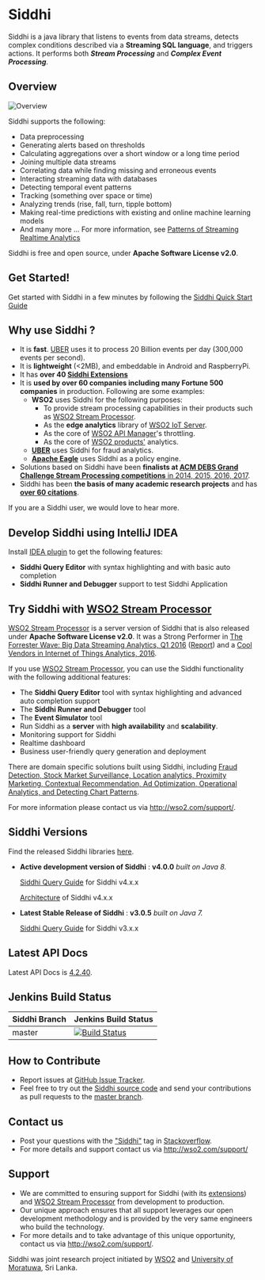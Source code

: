 Siddhi 
======

Siddhi is a java library that listens to events from data streams, detects complex conditions described via a **Streaming
 SQL language**, and triggers actions. It performs both **_Stream Processing_** and **_Complex Event Processing_**.  
 
## Overview 

![](https://raw.githubusercontent.com/wso2/siddhi/master/docs/images/siddhi-overview.png?raw=true "Overview")

Siddhi supports the following:
 
* Data preprocessing
* Generating alerts based on thresholds
* Calculating aggregations over a short window or a long time period
* Joining multiple data streams
* Correlating data while finding missing and erroneous events
* Interacting streaming data with databases
* Detecting temporal event patterns
* Tracking (something over space or time)
* Analyzing trends (rise, fall, turn, tipple bottom)
* Making real-time predictions with existing and online machine learning models
* And many more ...  For more information, see <a target="_blank" href="http://www.kdnuggets.com/2015/08/patterns-streaming-realtime-analytics.html">Patterns of Streaming Realtime Analytics</a>

Siddhi is free and open source, under **Apache Software License v2.0**.

## Get Started!

Get started with Siddhi in a few minutes by following the <a target="_blank" href="https://wso2.github.io/siddhi/documentation/siddhi-quckstart-4.0/">Siddhi Quick Start Guide</a>

## Why use Siddhi ? 

* It is **fast**. <a target="_blank" href="http://wso2.com/library/conference/2017/2/wso2con-usa-2017-scalable-real-time-complex-event-processing-at-uber?utm_source=gitanalytics&utm_campaign=gitanalytics_Jul17">UBER</a> 
uses it to process 20 Billion events per day (300,000 events per second). 
* It is **lightweight** (<2MB),  and embeddable in Android and RaspberryPi.
* It has **over 40 <a target="_blank" href="https://wso2.github.io/siddhi/extensions/">Siddhi Extensions</a>**
* It is **used by over 60 companies including many Fortune 500 companies** in production. Following are some examples:
    * **WSO2** uses Siddhi for the following purposes:
        * To provide stream processing capabilities in their products such as <a target="_blank" href="http://wso2.com/analytics?utm_source=gitanalytics&utm_campaign=gitanalytics_Jul17">WSO2 Stream Processor</a>.
        * As the **edge analytics** library of [WSO2 IoT Server](http://wso2.com/iot?utm_source=gitanalytics&utm_campaign=gitanalytics_Jul17).
        * As the core of <a target="_blank" href="http://wso2.com/api-management?utm_source=gitanalytics&utm_campaign=gitanalytics_Jul17">WSO2 API Manager</a>'s throttling. 
        * As the core of <a target="_blank" href="http://wso2.com/platform?utm_source=gitanalytics&utm_campaign=gitanalytics_Jul17">WSO2 products'</a> analytics.
    * **<a target="_blank" href="http://wso2.com/library/conference/2017/2/wso2con-usa-2017-scalable-real-time-complex-event-processing-at-uber?utm_source=gitanalytics&utm_campaign=gitanalytics_Jul17">UBER</a>** uses Siddhi for fraud analytics.
    * **<a target="_blank" href="http://eagle.apache.org/docs/index.html">Apache Eagle</a>** uses Siddhi as a policy engine.
* Solutions based on Siddhi have been **finalists at <a target="_blank" href="http://dl.acm.org/results.cfm?query=(%252Bgrand%20%252Bchallenge%20%252Bwso2)&within=owners.owner=HOSTED&filtered=&dte=&bfr=">ACM DEBS Grand Challenge Stream Processing competitions** in 2014, 2015, 2016, 2017</a>.
* Siddhi has been **the basis of many academic research projects** and has <a target="_blank" href="https://scholar.google.com/scholar?cites=5113376427716987836&as_sdt=2005&sciodt=0,5&hl=en">**over 60 citations**</a>. 

If you are a Siddhi user, we would love to hear more. 

## Develop Siddhi using IntelliJ IDEA 

Install <a target="_blank" href="https://wso2.github.io/siddhi-plugin-idea/">IDEA plugin</a> to get the following features:

* **Siddhi Query Editor** with syntax highlighting and with basic auto completion
* **Siddhi Runner and Debugger** support to test Siddhi Application

## Try Siddhi with <a target="_blank" href="http://wso2.com/analytics?utm_source=gitanalytics&utm_campaign=gitanalytics_Jul17">WSO2 Stream Processor</a>

<a target="_blank" href="http://wso2.com/analytics?utm_source=gitanalytics&utm_campaign=gitanalytics_Jul17">WSO2 Stream Processor</a> is a server version of Siddhi that is also released under 
 **Apache Software License v2.0**. It was a Strong Performer in <a target="_blank" href="https://go.forrester.com/blogs/16-04-16-15_true_streaming_analytics_platforms_for_real_time_everything/">The Forrester Wave: Big Data Streaming Analytics, Q1 2016</a> 
 (<a target="_blank" href="https://www.forrester.com/report/The+Forrester+Wave+Big+Data+Streaming+Analytics+Q1+2016/-/E-RES129023">Report</a>) 
and a <a target="_blank" href="https://www.gartner.com/doc/3314217/cool-vendors-internet-things-analytics">Cool Vendors in Internet of Things Analytics, 2016</a>. 

If you use <a target="_blank" href="http://wso2.com/analytics?utm_source=gitanalytics&utm_campaign=gitanalytics_Jul17">WSO2 Stream Processor</a>, you can use the Siddhi functionality with the following additional features:  

* The **Siddhi Query Editor** tool with syntax highlighting and advanced auto completion support
* The **Siddhi Runner and Debugger** tool
* The **Event Simulator**  tool
* Run Siddhi as a **server** with **high availability** and **scalability**.
* Monitoring support for Siddhi
* Realtime dashboard 
* Business user-friendly query generation and deployment

There are domain specific solutions built using Siddhi, including <a target="_blank" href="https://wso2.com/analytics/solutions?utm_source=gitanalytics&utm_campaign=gitanalytics_Jul17">Fraud Detection, Stock Market Surveillance, Location analytics, Proximity Marketing, Contextual Recommendation, Ad Optimization, Operational Analytics, and Detecting Chart Patterns</a>. 

For more information please contact us via <a target="_blank" href="http://wso2.com/support?utm_source=gitanalytics&utm_campaign=gitanalytics_Jul17">http://wso2.com/support/</a>.

## Siddhi Versions

Find the released Siddhi libraries <a target="_blank" href="http://maven.wso2.org/nexus/content/groups/wso2-public/org/wso2/siddhi/">here</a>.

 <a target="_blank" href=""></a> 
 
* **Active development version of Siddhi** : **v4.0.0**  _built on Java 8._ 
     
    <a target="_blank" href="https://wso2.github.io/siddhi/documentation/siddhi-4.0/">Siddhi Query Guide</a> for Siddhi v4.x.x
    
    <a target="_blank" href="https://wso2.github.io/siddhi/documentation/siddhi-architecture/">Architecture</a> of Siddhi v4.x.x


* **Latest Stable Release of Siddhi** : **v3.0.5** _built on Java 7._

    <a target="_blank" href="https://docs.wso2.com/display/DAS310/Siddhi+Query+Language">Siddhi Query Guide</a> for Siddhi v3.x.x

## Latest API Docs 

Latest API Docs is <a target="_blank" href="https://wso2.github.io/siddhi/api/4.2.40">4.2.40</a>.

## Jenkins Build Status

|  Siddhi Branch | Jenkins Build Status |
| :---------------------------------------- |:---------------------------------------
| master         | [![Build Status](https://wso2.org/jenkins/view/wso2-dependencies/job/siddhi/job/siddhi/badge/icon)](https://wso2.org/jenkins/view/wso2-dependencies/job/siddhi/job/siddhi )|

## How to Contribute
* Report issues at <a target="_blank" href="https://github.com/wso2/siddhi/issues">GitHub Issue Tracker</a>.
* Feel free to try out the <a target="_blank" href="https://github.com/wso2/siddhi">Siddhi source code</a> and send your contributions as pull requests to the <a target="_blank" href="https://github.com/wso2/siddhi/tree/master">master branch</a>. 
 
## Contact us 
 * Post your questions with the <a target="_blank" href="http://stackoverflow.com/search?q=siddhi">"Siddhi"</a> tag in <a target="_blank" href="http://stackoverflow.com/search?q=siddhi">Stackoverflow</a>. 
 * For more details and support contact us via <a target="_blank" href="http://wso2.com/support?utm_source=gitanalytics&utm_campaign=gitanalytics_Jul17">http://wso2.com/support/</a>
 
## Support 
* We are committed to ensuring support for Siddhi (with its <a target="_blank" href="https://wso2.github.io/siddhi/extensions/">extensions</a>) and <a target="_blank" href="http://wso2.com/analytics?utm_source=gitanalytics&utm_campaign=gitanalytics_Jul17">WSO2 Stream Processor</a> from development to production. 
* Our unique approach ensures that all support leverages our open development methodology and is provided by the very same engineers who build the technology. 
* For more details and to take advantage of this unique opportunity, contact us via <a target="_blank" href="http://wso2.com/support?utm_source=gitanalytics&utm_campaign=gitanalytics_Jul17">http://wso2.com/support/</a>. 


Siddhi was joint research project initiated by <a target="_blank" href="http://wso2.com/"> WSO2</a> and <a target="_blank" href="http://www.mrt.ac.lk/web/">University of Moratuwa</a>, Sri Lanka.
